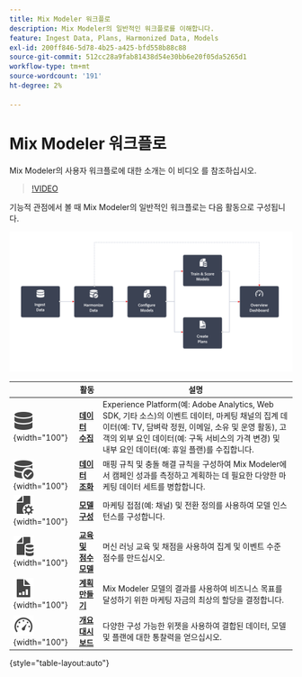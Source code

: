 ```yaml
---
title: Mix Modeler 워크플로
description: Mix Modeler의 일반적인 워크플로를 이해합니다.
feature: Ingest Data, Plans, Harmonized Data, Models
exl-id: 200ff846-5d78-4b25-a425-bfd558b88c88
source-git-commit: 512cc28a9fab81438d54e30bb6e20f05da5265d1
workflow-type: tm+mt
source-wordcount: '191'
ht-degree: 2%

---
```


# Mix Modeler 워크플로

Mix Modeler의 사용자 워크플로에 대한 소개는 이 비디오 를 참조하십시오.

>[!VIDEO](https://video.tv.adobe.com/v/3424854/?learn=on)


기능적 관점에서 볼 때 Mix Modeler의 일반적인 워크플로는 다음 활동으로 구성됩니다.

![대체 텍스트](../assets/ApplicationWorkflow.svg)

|  | 활동 | 설명 |
|---|---|---|
| ![데이터](../assets/icons/Data.svg){width="100"} | [**데이터 수집**](../ingest-data/overview.md) | Experience Platform(예: Adobe Analytics, Web SDK, 기타 소스)의 이벤트 데이터, 마케팅 채널의 집계 데이터(예: TV, 담벼락 정원, 이메일, 소유 및 운영 활동), 고객의 외부 요인 데이터(예: 구독 서비스의 가격 변경) 및 내부 요인 데이터(예: 휴일 플랜)를 수집합니다. |
| ![DataCheck](../assets/icons/DataCheck.svg){width="100"} | [**데이터 조화**](../harmonize-data/overview.md) | 매핑 규칙 및 충돌 해결 규칙을 구성하여 Mix Modeler에서 캠페인 성과를 측정하고 계획하는 데 필요한 다양한 마케팅 데이터 세트를 병합합니다. |
| ![파일 구성](../assets/icons/FileGear.svg){width="100"} | [**모델 구성**](../models/create.md) | 마케팅 접점(예: 채널) 및 전환 정의를 사용하여 모델 인스턴스를 구성합니다. |
| ![파일 데이터](../assets/icons/FileData.svg){width="100"} | [**교육 및 점수 모델**](../models/overview.md) | 머신 러닝 교육 및 채점을 사용하여 집계 및 이벤트 수준 점수를 만드십시오. |
| ![파일 차트](../assets/icons/FileChart.svg){width="100"} | [**계획 만들기**](../plans/overview.md) | Mix Modeler 모델의 결과를 사용하여 비즈니스 목표를 달성하기 위한 마케팅 자금의 최상의 할당을 결정합니다. |
| ![대시보드](../assets/icons/Dashboard.svg){width="100"} | [**개요 대시보드**](../dashboard/overview.md) | 다양한 구성 가능한 위젯을 사용하여 결합된 데이터, 모델 및 플랜에 대한 통찰력을 얻으십시오. |

{style="table-layout:auto"}
